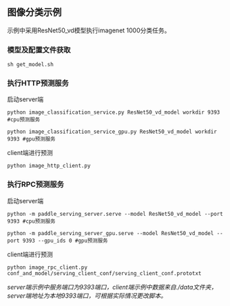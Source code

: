 ## 图像分类示例

示例中采用ResNet50_vd模型执行imagenet 1000分类任务。

### 模型及配置文件获取
```
sh get_model.sh
```
### 执行HTTP预测服务

启动server端
```
python image_classification_service.py ResNet50_vd_model workdir 9393 #cpu预测服务
```
```
python image_classification_service_gpu.py ResNet50_vd_model workdir 9393 #gpu预测服务
```


client端进行预测
```
python image_http_client.py
```
### 执行RPC预测服务

启动server端
```
python -m paddle_serving_server.serve --model ResNet50_vd_model --port 9393 #cpu预测服务
```

```
python -m paddle_serving_server_gpu.serve --model ResNet50_vd_model --port 9393 --gpu_ids 0 #gpu预测服务
```

client端进行预测
```
python image_rpc_client.py conf_and_model/serving_client_conf/serving_client_conf.prototxt
```
*server端示例中服务端口为9393端口，client端示例中数据来自./data文件夹，server端地址为本地9393端口，可根据实际情况更改脚本。*
